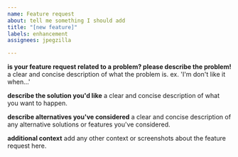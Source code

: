 ```yaml
---
name: Feature request
about: tell me something I should add
title: "[new feature]"
labels: enhancement
assignees: jpegzilla

---
```


**is your feature request related to a problem? please describe the problem!**
a clear and concise description of what the problem is. ex. 'I'm don't like it when...'

**describe the solution you'd like**
a clear and concise description of what you want to happen.

**describe alternatives you've considered**
a clear and concise description of any alternative solutions or features you've considered.

**additional context**
add any other context or screenshots about the feature request here.
